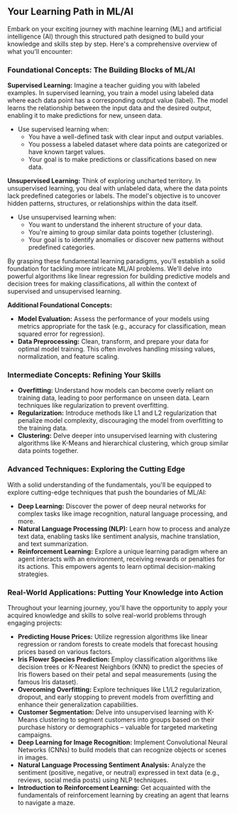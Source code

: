## Your Learning Path in ML/AI

Embark on your exciting journey with machine learning (ML) and artificial intelligence (AI) through this structured path designed to build your knowledge and skills step by step. Here's a comprehensive overview of what you'll encounter:

### Foundational Concepts: The Building Blocks of ML/AI

**Supervised Learning:** Imagine a teacher guiding you with labeled examples. In supervised learning, you train a model using labeled data where each data point has a corresponding output value (label). The model learns the relationship between the input data and the desired output, enabling it to make predictions for new, unseen data.

* Use supervised learning when:
    * You have a well-defined task with clear input and output variables.
    * You possess a labeled dataset where data points are categorized or have known target values.
    * Your goal is to make predictions or classifications based on new data.

**Unsupervised Learning:** Think of exploring uncharted territory. In unsupervised learning, you deal with unlabeled data, where the data points lack predefined categories or labels. The model's objective is to uncover hidden patterns, structures, or relationships within the data itself.

* Use unsupervised learning when:
    * You want to understand the inherent structure of your data.
    * You're aiming to group similar data points together (clustering).
    * Your goal is to identify anomalies or discover new patterns without predefined categories.

By grasping these fundamental learning paradigms, you'll establish a solid foundation for tackling more intricate ML/AI problems. We'll delve into powerful algorithms like linear regression for building predictive models and decision trees for making classifications, all within the context of supervised and unsupervised learning.

**Additional Foundational Concepts:**

* **Model Evaluation:** Assess the performance of your models using metrics appropriate for the task (e.g., accuracy for classification, mean squared error for regression).
* **Data Preprocessing:** Clean, transform, and prepare your data for optimal model training. This often involves handling missing values, normalization, and feature scaling.

### Intermediate Concepts: Refining Your Skills

* **Overfitting:** Understand how models can become overly reliant on training data, leading to poor performance on unseen data. Learn techniques like regularization to prevent overfitting.
* **Regularization:** Introduce methods like L1 and L2 regularization that penalize model complexity, discouraging the model from overfitting to the training data.
* **Clustering:** Delve deeper into unsupervised learning with clustering algorithms like K-Means and hierarchical clustering, which group similar data points together.

### Advanced Techniques: Exploring the Cutting Edge

With a solid understanding of the fundamentals, you'll be equipped to explore cutting-edge techniques that push the boundaries of ML/AI:

* **Deep Learning:** Discover the power of deep neural networks for complex tasks like image recognition, natural language processing, and more.
* **Natural Language Processing (NLP):** Learn how to process and analyze text data, enabling tasks like sentiment analysis, machine translation, and text summarization.
* **Reinforcement Learning:** Explore a unique learning paradigm where an agent interacts with an environment, receiving rewards or penalties for its actions. This empowers agents to learn optimal decision-making strategies.

### Real-World Applications: Putting Your Knowledge into Action

Throughout your learning journey, you'll have the opportunity to apply your acquired knowledge and skills to solve real-world problems through engaging projects:

* **Predicting House Prices:** Utilize regression algorithms like linear regression or random forests to create models that forecast housing prices based on various factors.
* **Iris Flower Species Prediction:** Employ classification algorithms like decision trees or K-Nearest Neighbors (KNN) to predict the species of Iris flowers based on their petal and sepal measurements (using the famous Iris dataset).
* **Overcoming Overfitting:** Explore techniques like L1/L2 regularization, dropout, and early stopping to prevent models from overfitting and enhance their generalization capabilities.
* **Customer Segmentation:** Delve into unsupervised learning with K-Means clustering to segment customers into groups based on their purchase history or demographics – valuable for targeted marketing campaigns.
* **Deep Learning for Image Recognition:** Implement Convolutional Neural Networks (CNNs) to build models that can recognize objects or scenes in images.
* **Natural Language Processing Sentiment Analysis:** Analyze the sentiment (positive, negative, or neutral) expressed in text data (e.g., reviews, social media posts) using NLP techniques.
* **Introduction to Reinforcement Learning:** Get acquainted with the fundamentals of reinforcement learning by creating an agent that learns to navigate a maze.
